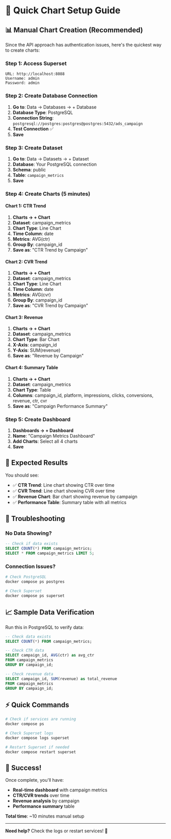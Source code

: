 # 🚀 Quick Chart Setup Guide

## 📊 **Manual Chart Creation (Recommended)**

Since the API approach has authentication issues, here's the quickest way to create charts:

### **Step 1: Access Superset**
```
URL: http://localhost:8088
Username: admin
Password: admin
```

### **Step 2: Create Database Connection**
1. **Go to**: Data → Databases → + Database
2. **Database Type**: PostgreSQL
3. **Connection String**: `postgresql://postgres:postgres@postgres:5432/ads_campaign`
4. **Test Connection** ✅
5. **Save**

### **Step 3: Create Dataset**
1. **Go to**: Data → Datasets → + Dataset
2. **Database**: Your PostgreSQL connection
3. **Schema**: public
4. **Table**: `campaign_metrics`
5. **Save**

### **Step 4: Create Charts (5 minutes)**

#### **Chart 1: CTR Trend**
1. **Charts → + Chart**
2. **Dataset**: campaign_metrics
3. **Chart Type**: Line Chart
4. **Time Column**: date
5. **Metrics**: AVG(ctr)
6. **Group By**: campaign_id
7. **Save as**: "CTR Trend by Campaign"

#### **Chart 2: CVR Trend**
1. **Charts → + Chart**
2. **Dataset**: campaign_metrics
3. **Chart Type**: Line Chart
4. **Time Column**: date
5. **Metrics**: AVG(cvr)
6. **Group By**: campaign_id
7. **Save as**: "CVR Trend by Campaign"

#### **Chart 3: Revenue**
1. **Charts → + Chart**
2. **Dataset**: campaign_metrics
3. **Chart Type**: Bar Chart
4. **X-Axis**: campaign_id
5. **Y-Axis**: SUM(revenue)
6. **Save as**: "Revenue by Campaign"

#### **Chart 4: Summary Table**
1. **Charts → + Chart**
2. **Dataset**: campaign_metrics
3. **Chart Type**: Table
4. **Columns**: campaign_id, platform, impressions, clicks, conversions, revenue, ctr, cvr
5. **Save as**: "Campaign Performance Summary"

### **Step 5: Create Dashboard**
1. **Dashboards → + Dashboard**
2. **Name**: "Campaign Metrics Dashboard"
3. **Add Charts**: Select all 4 charts
4. **Save**

## 🎯 **Expected Results**

You should see:
- ✅ **CTR Trend**: Line chart showing CTR over time
- ✅ **CVR Trend**: Line chart showing CVR over time  
- ✅ **Revenue Chart**: Bar chart showing revenue by campaign
- ✅ **Performance Table**: Summary table with all metrics

## 🔧 **Troubleshooting**

### **No Data Showing?**
```sql
-- Check if data exists
SELECT COUNT(*) FROM campaign_metrics;
SELECT * FROM campaign_metrics LIMIT 5;
```

### **Connection Issues?**
```bash
# Check PostgreSQL
docker compose ps postgres

# Check Superset
docker compose ps superset
```

## 📈 **Sample Data Verification**

Run this in PostgreSQL to verify data:
```sql
-- Check data exists
SELECT COUNT(*) FROM campaign_metrics;

-- Check CTR data
SELECT campaign_id, AVG(ctr) as avg_ctr 
FROM campaign_metrics 
GROUP BY campaign_id;

-- Check revenue data
SELECT campaign_id, SUM(revenue) as total_revenue 
FROM campaign_metrics 
GROUP BY campaign_id;
```

## ⚡ **Quick Commands**

```bash
# Check if services are running
docker compose ps

# Check Superset logs
docker compose logs superset

# Restart Superset if needed
docker compose restart superset
```

## 🎉 **Success!**

Once complete, you'll have:
- **Real-time dashboard** with campaign metrics
- **CTR/CVR trends** over time
- **Revenue analysis** by campaign
- **Performance summary** table

**Total time**: ~10 minutes manual setup

---

**Need help?** Check the logs or restart services! 🚀 